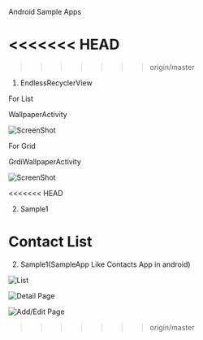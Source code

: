 


Android Sample Apps

<<<<<<< HEAD
=======

>>>>>>> origin/master
1) EndlessRecyclerView

For List

WallpaperActivity

![ScreenShot](https://dl.dropboxusercontent.com/u/83669745/images/list.png)

For Grid

GrdiWallpaperActivity


![ScreenShot](https://dl.dropboxusercontent.com/u/83669745/images/grid.png)



<<<<<<< HEAD

2) Sample1


Contact List 
=======
2) Sample1(SampleApp Like Contacts App in android)


![List](https://dl.dropboxusercontent.com/u/83669745/images/Screenshot_2015-09-27-20-57-56.png)


![Detail Page](https://dl.dropboxusercontent.com/u/83669745/images/Screenshot_2015-09-23-15-09-20.png)


![Add/Edit Page](https://dl.dropboxusercontent.com/u/83669745/images/Screenshot_2015-09-23-15-09-09.png)


>>>>>>> origin/master

